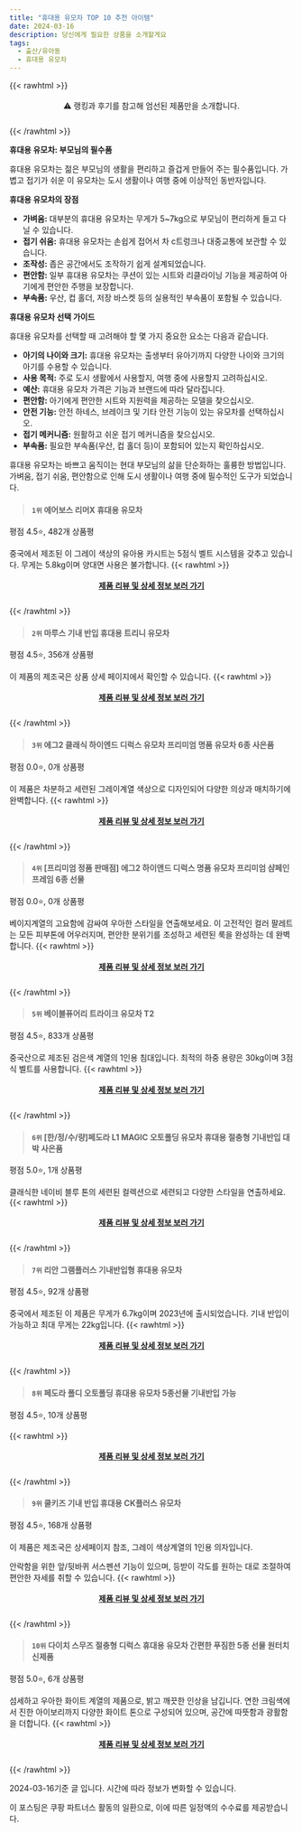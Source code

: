 ```yaml
---
title: "휴대용 유모차 TOP 10 추천 아이템"
date: 2024-03-16
description: 당신에게 필요한 상품을 소개할게요
tags:
  - 출산/유아동
  - 휴대용 유모차
---
```

{{< rawhtml >}}<div class="toc" style="text-align: center; height: 50px; line-height: 2;">  <p>⚠️ 랭킹과 후기를 참고해 엄선된 제품만을 소개합니다.<br></p></div> {{< /rawhtml >}}

**휴대용 유모차: 부모님의 필수품**

휴대용 유모차는 젊은 부모님의 생활을 편리하고 즐겁게 만들어 주는 필수품입니다. 가볍고 접기가 쉬운 이 유모차는 도시 생활이나 여행 중에 이상적인 동반자입니다.

**휴대용 유모차의 장점**

* **가벼움:** 대부분의 휴대용 유모차는 무게가 5~7kg으로 부모님이 편리하게 들고 다닐 수 있습니다.
* **접기 쉬움:** 휴대용 유모차는 손쉽게 접어서 차 c트렁크나 대중교통에 보관할 수 있습니다.
* **조작성:** 좁은 공간에서도 조작하기 쉽게 설계되었습니다.
* **편안함:** 일부 휴대용 유모차는 쿠션이 있는 시트와 리클라이닝 기능을 제공하여 아기에게 편안한 주행을 보장합니다.
* **부속품:** 우산, 컵 홀더, 저장 바스켓 등의 실용적인 부속품이 포함될 수 있습니다.

**휴대용 유모차 선택 가이드**

휴대용 유모차를 선택할 때 고려해야 할 몇 가지 중요한 요소는 다음과 같습니다.

* **아기의 나이와 크기:** 휴대용 유모차는 출생부터 유아기까지 다양한 나이와 크기의 아기를 수용할 수 있습니다.
* **사용 목적:** 주로 도시 생활에서 사용할지, 여행 중에 사용할지 고려하십시오.
* **예산:** 휴대용 유모차 가격은 기능과 브랜드에 따라 달라집니다.
* **편안함:** 아기에게 편안한 시트와 지원력을 제공하는 모델을 찾으십시오.
* **안전 기능:** 안전 하네스, 브레이크 및 기타 안전 기능이 있는 유모차를 선택하십시오.
* **접기 메커니즘:** 원활하고 쉬운 접기 메커니즘을 찾으십시오.
* **부속품:** 필요한 부속품(우산, 컵 홀더 등)이 포함되어 있는지 확인하십시오.

휴대용 유모차는 바쁘고 움직이는 현대 부모님의 삶을 단순화하는 훌륭한 방법입니다. 가벼움, 접기 쉬움, 편안함으로 인해 도시 생활이나 여행 중에 필수적인 도구가 되었습니다.


>#### `1위` 에어보스 리머X 휴대용 유모차
평점 4.5⭐, 482개 상품평

중국에서 제조된 이 그레이 색상의 유아용 카시트는 5점식 벨트 시스템을 갖추고 있습니다. 무게는 5.8kg이며 양대면 사용은 불가합니다.
{{< rawhtml >}}<div class="toc" style="text-align: center; height: 50px; line-height: 2;"><p><b><a href="https://link.coupang.com/re/AFFSDP?lptag=AF5033054&pageKey=5191734929&itemId=7210135508&vendorItemId=74501677403&traceid=V0-153-8ed9367e9b9d32a3&requestid=20240316151519837091871613&token=31850C%7CMIXED">제품 리뷰 및 상세 정보 보러 가기</a></b><br></p> </div>{{< /rawhtml >}}

>#### `2위` 마루스 기내 반입 휴대용 트리니 유모차
평점 4.5⭐, 356개 상품평

이 제품의 제조국은 상품 상세 페이지에서 확인할 수 있습니다.
{{< rawhtml >}}<div class="toc" style="text-align: center; height: 50px; line-height: 2;"><p><b><a href="https://link.coupang.com/re/AFFSDP?lptag=AF5033054&pageKey=1336041292&itemId=2361868389&vendorItemId=87030373185&traceid=V0-153-f0ca947443a730fc&requestid=20240316151519837091871613&token=31850C%7CMIXED">제품 리뷰 및 상세 정보 보러 가기</a></b><br></p> </div>{{< /rawhtml >}}

>#### `3위` 에그2 클래식 하이엔드 디럭스 유모차 프리미엄 명품 유모차 6종 사은품
평점 0.0⭐, 0개 상품평

이 제품은 차분하고 세련된 그레이계열 색상으로 디자인되어 다양한 의상과 매치하기에 완벽합니다.
{{< rawhtml >}}<div class="toc" style="text-align: center; height: 50px; line-height: 2;"><p><b><a href="https://link.coupang.com/re/AFFSDP?lptag=AF5033054&pageKey=7790122824&itemId=21074048753&vendorItemId=88136255599&traceid=V0-153-c3c3c77abb82ee4c&clickBeacon=hTs59GZJv1TVphP0hUFsb7SLIuLzbkZ3NOF80u-VKmAPC1CxCT_dSOE7HLp_K91OJp7NqW_sYnAzjMmKeOKa7gL1LNKRCqw9QioTcpJ9ZnlsKtFZkfhNrAYbu6HnQxClL-aeXDCutzmKIL7iTt8t-6mNOHJtnKkDTIwFlOIC4tL_bBPsmGi9ldUGSdAhjQ1R8CSzzHnWvO2i1PLJ3r3-Kfc2nsyoqO49UEo7H_QcuusHkz3ooZ-XCg3JWZjwktkPDNlqRC02eZ6Nn5BLKBtCQ9b-p8hjSkNu464qvffKO5LoNxxYKs2TfQs8jP6v-H-LeufFaY33kagZ30bqrvhaifr6b7auoDBnDVB0cI95M71aNafP5EW8POzmovHaJ41s81QnFiZK_zPddtxuy6kM9imh1h7UQiqEsv1kO7nnfOWgyMV4VcWBv6rswK1x2gnP98A748UVyQG-CTLDnxxzkbxYHcGCjJOwNzTIjrbnZxq604tTYp-rkgUCYplrcmJWPmVveQF9iY4pOT_50s-rP8ucaknk6yX4aZxQZlw1Z9tZP3a5NmS5ENHrOpXtejElux1xfkay7ke8w4FIG8pyDQWDJ2hd4LDNlPwt7eK1kWb5d0FQueO4O4aCMzBp_ZFpQsCUs7_atIfK4YOv6yvs3VhmIKrO-BEo2G5uImr8peZvjL69w1aRmTIbNZaFQMjcFYo89joLSni1hyLhoZ7pynQzANv3FwpAnijxBdMGMHbR91UwCZ6KHV35r2gFmujOwCqtHEq35HhMxNfpBCBQjHrDdTfT0VXevUSI8AEjr0YMfMifc-mfoHc9s5QlEy4nzOSU0zD1WJ6Wenb2TKy9PhjZAd_8Ky-vcDOTEeLDEzSu5r6b1ICC1zHPqRfYTjdqtsbqe0Jk2MQjWT12q6RhwG1sOKnO0Ne5R4lDSmvWijgMbE1br5Q3aeKeM7ZFQco%3D&requestid=20240316151519837091871613&token=31850C%7CMIXED">제품 리뷰 및 상세 정보 보러 가기</a></b><br></p> </div>{{< /rawhtml >}}

>#### `4위` [프리미엄 정품 판매점] 에그2 하이앤드 디럭스 명품 유모차 프리미엄 샴페인 프레임 6종 선물
평점 0.0⭐, 0개 상품평

베이지계열의 고요함에 감싸여 우아한 스타일을 연출해보세요. 이 고전적인 컬러 팔레트는 모든 피부톤에 어우러지며, 편안한 분위기를 조성하고 세련된 룩을 완성하는 데 완벽합니다.
{{< rawhtml >}}<div class="toc" style="text-align: center; height: 50px; line-height: 2;"><p><b><a href="https://link.coupang.com/re/AFFSDP?lptag=AF5033054&pageKey=7871844224&itemId=21506389610&vendorItemId=88559930440&traceid=V0-153-1c65af8e915bd836&clickBeacon=GG9GvWEZ8gCYUViLGJXALhGnIhvwakQqxh8a5SoXODbeBoLSDAZsD7MH7Q1UlSZkJU86IbwjrlcdzVzRXzWxQ66SThBuB0bLKsUbljVfVZ1GE13wy1U-bSZAYf6UU6JPUHBBkECXSMpc0bAlhZPh_t9BGuBNDbLKMmMVdLr2yX-SJJqBUpdsAXKpa9Fu9iV0aZMC5qNGoozBkHxZoSocPq3k_4UIrXCVpFjTvuOMXsS7r3qo0hoxTCEZgRZJz8uB5Jc28Iw6J_oR4rt30zz-A74G5XwNrjVaaF6NeWx_qLR7xzd7eM3YYllGG8XMiUNWG_EafK7xoLXgJJ0Kb9hGm-gS4oyAm1dpFyzav19T14rT5LrRo4J7iZzTjIPK1xNgoswZ6kh2drAHSmTE-NE0EqJBCRQMsOHnhqyJKhZ3n3wM2QWWZKiVp-HKngV65GMuRMuY3Hxj3YhuCzddU9RAmSCeIc6mR0Rb0AMKr7_xYSvjzHq-PZoaWhTMa6KTiVsUWTiosMgLXiCIMLzn_cNroRDJbF12VCxREnFkvXdwBxUN4gg-Hq9P2pCI9rgrBSXhVK1StVfYbgW64meWswmdKHdy2Ew5_AFMOumsbj4bOEATfu6SSndeAtAI1BCQKY5UiR5QqPeFeiubUfz04q1Vk_EW3Bazn-GIbGeGoQY7fVL8dGCF4-PpNA6CeLjekSl_MjJSJkyxCPXfqYi2cqgzzWg4zxutpe5Qs7X2HJGG0RplcNRoxh_XylstJmCL7HHk-Lenjiwr2TtLIsrijVII9slJvcH48uQJ0VRsbKHo-XAloNc4utDwry-3qulSXqleFYXjDGl5FTWh1dX5zSI-gvfarKJDioxQNALSZlvnY0VbbFmXm6_gyOxJBDlUkLYULmPKp24Ra56szHwZW2y2zbWCR-VbcOJFKNw1R94ad6pj-OwiMKJKYbdj_mQ%3D&requestid=20240316151519837091871613&token=31850C%7CMIXED">제품 리뷰 및 상세 정보 보러 가기</a></b><br></p> </div>{{< /rawhtml >}}

>#### `5위` 베이블퓨어리 트라이크 유모차 T2
평점 4.5⭐, 833개 상품평

중국산으로 제조된 검은색 계열의 1인용 침대입니다. 최적의 하중 용량은 30kg이며 3점식 벨트를 사용합니다.
{{< rawhtml >}}<div class="toc" style="text-align: center; height: 50px; line-height: 2;"><p><b><a href="https://link.coupang.com/re/AFFSDP?lptag=AF5033054&pageKey=2045552663&itemId=3477601465&vendorItemId=71463917079&traceid=V0-153-9a8edf43cff387da&requestid=20240316151519837091871613&token=31850C%7CMIXED">제품 리뷰 및 상세 정보 보러 가기</a></b><br></p> </div>{{< /rawhtml >}}

>#### `6위` [한/정/수/량]페도라 L1 MAGIC 오토폴딩 유모차 휴대용 절충형 기내반입 대박 사은품
평점 5.0⭐, 1개 상품평

클래식한 네이비 블루 톤의 세련된 컬렉션으로 세련되고 다양한 스타일을 연출하세요.
{{< rawhtml >}}<div class="toc" style="text-align: center; height: 50px; line-height: 2;"><p><b><a href="https://link.coupang.com/re/AFFSDP?lptag=AF5033054&pageKey=6276829788&itemId=12866779531&vendorItemId=84836115466&traceid=V0-153-d93ba7f0a5a2b96d&clickBeacon=rNgoFPpcz3vvr3TMrDUU3Tds3ieASJUSbwWX0wYHsbSh0UJQ3ekPIVtBa7zXy-aU5LQ-1XGPQuugU-BGkL1Au0sDWcWcorDGuCWavEvD1H4EO3UlZXymITLqpvscLQSIK8zJN31_c5In5H5TTmMOGcXO1aDLZPiWb-Ln0AUGLyF5DqAhWU6U7YRBg_XB_95OXvD2xZE9nzoT4_f9xovLQueqMStaCyayXK6vkdWhOmGKysTWu6H61OKgzVsLXWumphbsUYnxN7XfJ5-k6NULt72Pl-Zq0w2b8_NRL-bg9cSIHadsZ4zRikspj5qCaxqKjemgYql7y465wRvmAiU6-ORkNz95zTTjx1dN9FYGF3qrgw4-bpMezk1c2Ohvc-k84FTKXAHA6RFEVnChcF8cnO5eEe5HADhIRtyUapcfM5izF_Re-YOjbtjKlkFG6CDsK3fqVBkBeGmDhwJH6MreiDwWPijo-BHSuf6DccUZr8N4TKL8z4GzN9WeTGYU1uX69ScOCM8-KvP3RsJOsOmV7N6fEHicIXXg-iyHh6XSS5TY_hOBHccTqFizyiBHHnB72bc6Yc_o-1L4DHeaHkmDMod7i8M6PFclr-6uynwJ7XKYA9lo5H99qNJfjUeAmMVU7z37ZSKI6K0jFB0Dr1k77WIuryNfiodR2Dar0GpFO6rlYRmLf1eG2WFja-rM2O8ODc54HPE8m0zE4-MxDmwejF78xQpBss2qbI4bJjLVMc4Yvlj2zsY5P3nQIzroNQMt6mEetSc-sJFEruwZDfxxpomB-QKjVBEzKCN-avEFh1HKgMg0qmQAAANOnMCMERr6yGn-zlQFFNjGbVBQuPfO9M2jp4SRpaESjqgTICXc4g6ZKbBU3LBXgM4ZH9jUNdkBE-_L6EA-d8eSaHFPOTowlcFoVesxoArcgUyjjK1cHs7r6AMUz9ueFjXHCJHwAg%3D%3D&requestid=20240316151519837091871613&token=31850C%7CMIXED">제품 리뷰 및 상세 정보 보러 가기</a></b><br></p> </div>{{< /rawhtml >}}

>#### `7위` 리안 그램플러스 기내반입형 휴대용 유모차
평점 4.5⭐, 92개 상품평

중국에서 제조된 이 제품은 무게가 6.7kg이며 2023년에 출시되었습니다. 기내 반입이 가능하고 최대 무게는 22kg입니다.
{{< rawhtml >}}<div class="toc" style="text-align: center; height: 50px; line-height: 2;"><p><b><a href="https://link.coupang.com/re/AFFSDP?lptag=AF5033054&pageKey=7219563869&itemId=18291512693&vendorItemId=85437213909&traceid=V0-153-0e5d64c503d10383&requestid=20240316151519837091871613&token=31850C%7CMIXED">제품 리뷰 및 상세 정보 보러 가기</a></b><br></p> </div>{{< /rawhtml >}}

>#### `8위` 페도라 폴디 오토폴딩 휴대용 유모차 5종선물 기내반입 가능
평점 4.5⭐, 10개 상품평


{{< rawhtml >}}<div class="toc" style="text-align: center; height: 50px; line-height: 2;"><p><b><a href="https://link.coupang.com/re/AFFSDP?lptag=AF5033054&pageKey=7015026931&itemId=17253298989&vendorItemId=84423963362&traceid=V0-153-049a08d2c6038145&clickBeacon=RhHaf6BRES_3y3-WRrE8DuAw6uaS1a8o_nUfoeZ5EWzRngnFAuSMHQ8yQ21lAbBsVsvtUuGiOgLYr0T1fEzPfXxBwlhyvAxKIjp38kx5aVC_vW0AcwlmcxVbIswnEDcVZ29h-Ez6S8X6zi5UuQEP71jcuaRFIedV_0ea8LlOg24eyc5Kps1g6HkiFuYaoA1Xp6MJfWnqwLCtT6CIMkvvnDFK8-pUMnfZnAGhJFDYG-Zzc80FvkxKTUXFPCl44PW1RmhleuYlwi7arqhuI-Iqbe8iK3FQD3a8N71J6rg8c2c74IV1yLOAA-E4f7jyceOl-Aab71pnO3LF8MTuOMyl7UrZ5ikRQr_XnE3YNJOqycyGpKix0lLfYpayiFTLO6TIvNCABbTvc62nJqXC-oXS9Nb_kAeBSRsbxquVMWTgraR4DU6opLyzaJSlQRkadyzRN68Ym39Bmv0l05LggSdlwywunVmBrRl2tSD-IGJHCN_p-q3dAcM5iAfCx8ZrAEzrEs63i1MHEzsmaf3Tq3RHn23qcNG0yQLtWyPaNpP8ULyZhoHwREcbL2sow9CZfdSOttEzyGYSIG0EIuOzMzuBPfLnJC-4d0xz9WCTQzDHTDCzOGMr1y8btU2AHjLitURVMon-zMHdA4udrUF1I7g-FaVUme7hggXGQV2USqiSIONvopYh0CjH5y75oHFmV_xsdCnHdXjE_dBwDwls9wzbQPtGFyzjxMbaEtXXkkLd2goySi8v-nynhFrKAZCVItluBfcbm44W2ZURj_Q7CmxxPjTMf0P43NxqaRtURvrYAOwYCxGRybVNSDqLv2mRVTGjVoMLUZLa2O3JcNx945OnZHosZh9WJ13zAMdtEeTtGlctHS7ubxqhGPI4Hl9PDwVF1X_s-98igPBxfKH5yf14Ymf2hAVTywh2GlfeTRNeB9SpZufWn_6wqVKMRYjyo0k%3D&requestid=20240316151519837091871613&token=31850C%7CMIXED">제품 리뷰 및 상세 정보 보러 가기</a></b><br></p> </div>{{< /rawhtml >}}

>#### `9위` 쿨키즈 기내 반입 휴대용 CK플러스 유모차
평점 4.5⭐, 168개 상품평

이 제품은 제조국은 상세페이지 참조, 그레이 색상계열의 1인용 의자입니다.

안락함을 위한 앞/뒷바퀴 서스펜션 기능이 있으며, 등받이 각도를 원하는 대로 조절하여 편안한 자세를 취할 수 있습니다.
{{< rawhtml >}}<div class="toc" style="text-align: center; height: 50px; line-height: 2;"><p><b><a href="https://link.coupang.com/re/AFFSDP?lptag=AF5033054&pageKey=1336041471&itemId=2361868670&vendorItemId=84281718660&traceid=V0-153-b64e1e2469180d10&requestid=20240316151519837091871613&token=31850C%7CMIXED">제품 리뷰 및 상세 정보 보러 가기</a></b><br></p> </div>{{< /rawhtml >}}

>#### `10위` 다이치 스무즈 절충형 디럭스 휴대용 유모차 간편한 푸짐한 5종 선물 원터치 신제품
평점 5.0⭐, 6개 상품평

섬세하고 우아한 화이트 계열의 제품으로, 밝고 깨끗한 인상을 남깁니다. 연한 크림색에서 진한 아이보리까지 다양한 화이트 톤으로 구성되어 있으며, 공간에 따뜻함과 광활함을 더합니다.
{{< rawhtml >}}<div class="toc" style="text-align: center; height: 50px; line-height: 2;"><p><b><a href="https://link.coupang.com/re/AFFSDP?lptag=AF5033054&pageKey=6979455421&itemId=17044848582&vendorItemId=84219599030&traceid=V0-153-cb7d8a998061784b&clickBeacon=Zrq2yVX7wPjzJpQAZqG59XbmbKK_-vVRaZHNplmwUJhIyqzaLft5FOAQ4mzYQQUhJaYHURwRSPvxIE5f5UJql-PfFLzg1MRHTmmKn-HoPSOmHfMldEzhTC-eQlx4Z6wRVsMdnkDJjUMpeIL7ow2VhMItskVUug5L-Uke4BXkz-RQ306Fev7BMSdD6Zod1JA_xCAkctczEkAJFo-TnF-lHQ-wKZWmsx49ecI4dTGb0axrhETs5nkytown6cVso797hahahgPmLB4nDr9CU-qo5hX4WvLxnZ084YDAK0UWwiQNyJ0ePB5WgNRdc9YSNu8uZp1OH2BNQzlPyfEggfVWth00KCA4LUbxLmt-ewdOBwt-T_ZOV7JGr7pci8t79JtKf35y-1b-3aWruAUD5vDpM4cO1KbSvM2CDo6_iO2XKILKM9zE-aen0q368Lv9bzd29mZK1awyY-O7KEpDNGLw7KLfkRtUmfX38GvK46oLSK3z1puad8D3O0tV_kCN9pcaoBNywz7ensze60zm5fz4-ZrpXonXoFPpadrQhIXnu1zIw8PVURKLsZcqva2DtKY1BtXHCUCJyLPLkWEvsCJfiqGuS729xRQWhyZKfPdjN8WEv76jhn69mPOlQyfrsiwcQBEWvtwJfkdIpN-ZRvnl2daL6fpEW7rLdF7qdi96tQ5a7af2-MauVrZdVMLlRM-lxgK7m12x_75gW12hODidXaf6zPSXNGRtaVKzJUOg_KoyAQRPlNFZAQZ4HIzac-GeDJs1_elLjU-FpSCr0w6msKap94ZLBvsTZThS-dZcGYwdMAVfL_--qyqKoT7VfsjEKx-qf-xyLjX8uIgy9cO0GzDgRpcBoqZS60cwWR4gp-6JIkQYMhol7P9DKNPPLjN_egdlhZZlaDR_VYwt6Qa5qjojJQCEEt-YuPhIuONCzGICwZTFzkql6kNe&requestid=20240316151519837091871613&token=31850C%7CMIXED">제품 리뷰 및 상세 정보 보러 가기</a></b><br></p> </div>{{< /rawhtml >}}


2024-03-16기준 글 입니다.
시간에 따라 정보가 변화할 수 있습니다.

이 포스팅은 쿠팡 파트너스 활동의 일환으로, 이에 따른 일정액의 수수료를 제공받습니다.